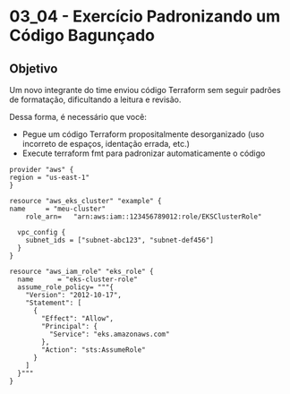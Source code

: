 # 03_04 - Exercício Padronizando um Código Bagunçado

## Objetivo
Um novo integrante do time enviou código Terraform sem seguir padrões de formatação, dificultando a leitura e revisão.  

Dessa forma, é necessário que você:  
-  Pegue um código Terraform propositalmente desorganizado (uso incorreto de espaços, identação errada, etc.)  
-  Execute terraform fmt para padronizar automaticamente o código  

```hcl
provider "aws" {
region = "us-east-1"
}

resource "aws_eks_cluster" "example" {
name     = "meu-cluster"
    role_arn=   "arn:aws:iam::123456789012:role/EKSClusterRole"

  vpc_config {
    subnet_ids = ["subnet-abc123", "subnet-def456"]
  }
}

resource "aws_iam_role" "eks_role" {
  name      = "eks-cluster-role"
  assume_role_policy= """{
    "Version": "2012-10-17",
    "Statement": [
      {
        "Effect": "Allow",
        "Principal": {
          "Service": "eks.amazonaws.com"
        },
        "Action": "sts:AssumeRole"
      }
    ]
  }"""
}
```
